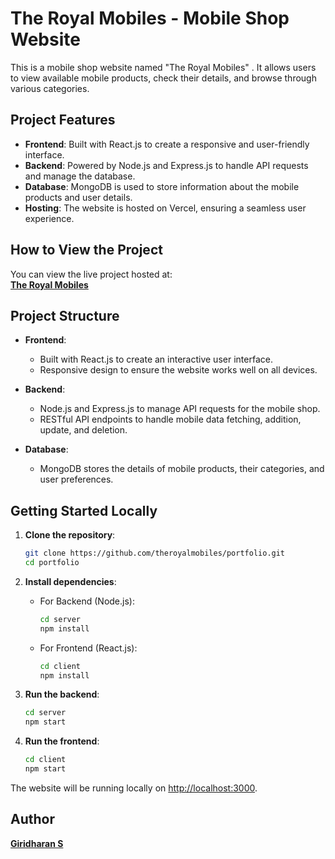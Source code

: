 
# The Royal Mobiles - Mobile Shop Website

This is a mobile shop website named "The Royal Mobiles" . It allows users to view available mobile products, check their details, and browse through various categories.

## Project Features

- **Frontend**: Built with React.js to create a responsive and user-friendly interface.
- **Backend**: Powered by Node.js and Express.js to handle API requests and manage the database.
- **Database**: MongoDB is used to store information about the mobile products and user details.
- **Hosting**: The website is hosted on Vercel, ensuring a seamless user experience.

## How to View the Project

You can view the live project hosted at:  
**[The Royal Mobiles](https://theroyalmobiles.vercel.app)**

## Project Structure

- **Frontend**:
  - Built with React.js to create an interactive user interface.
  - Responsive design to ensure the website works well on all devices.
  
- **Backend**:
  - Node.js and Express.js to manage API requests for the mobile shop.
  - RESTful API endpoints to handle mobile data fetching, addition, update, and deletion.

- **Database**:
  - MongoDB stores the details of mobile products, their categories, and user preferences.

## Getting Started Locally

1. **Clone the repository**:
   ```bash
   git clone https://github.com/theroyalmobiles/portfolio.git
   cd portfolio
   ```

2. **Install dependencies**:
   - For Backend (Node.js):
     ```bash
     cd server
     npm install
     ```
   - For Frontend (React.js):
     ```bash
     cd client
     npm install
     ```

3. **Run the backend**:
   ```bash
   cd server
   npm start
   ```

4. **Run the frontend**:
   ```bash
   cd client
   npm start
   ```

The website will be running locally on [http://localhost:3000](http://localhost:3000).

## Author
**[Giridharan S](https://giridharans.vercel.app)**